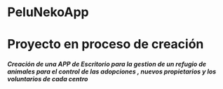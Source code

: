 # PeluNekoApp

<h1>Proyecto en proceso de creación</h1>
<h5>Creación de una APP de Escritorio para la gestion de un refugio de animales para el control de las adopciones , nuevos propietarios y los voluntarios de cada centro</h5>
